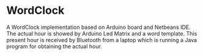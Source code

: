# WordClock
A WordClock implementation based on Arduino board and Netbeans IDE. The actual hour is showed by Arduino
Led Matrix and a word template. This present hour is received by Bluetooth from a laptop which is running a 
Java program for obtaining the actual hour.
